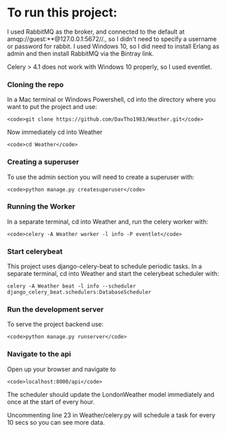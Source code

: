 <h1>To run this project:</h1>

I used RabbitMQ as the broker, and connected to the default at amqp://guest:**@127.0.0.1:5672//., so I didn't need to specify
a username or password for rabbit. I used Windows 10, so I did need to install Erlang as admin and then install RabbitMQ via the Bintray link.

Celery > 4.1 does not work with Windows 10 properly, so I used eventlet.

<h3>Cloning the repo</h3>
In a Mac terminal or Windows Powershell, cd into the directory where you want to put the project and use:

    <code>git clone https://github.com/DavTho1983/Weather.git</code>
    
<p>Now immediately cd into Weather</p>

    <code>cd Weather</code>

<h3>Creating a superuser</h3>
<p>To use the admin section you will need to create a superuser with:</p>

    <code>python manage.py createsuperuser</code>

<h3>Running the Worker</h3>
<p>In a separate terminal, cd into Weather and, run the celery worker with:</p>

    <code>celery -A Weather worker -l info -P eventlet</code>

<h3>Start celerybeat</h3>
<p>This project uses django-celery-beat to schedule periodic tasks. In a separate terminal, cd into Weather and start 
the celerybeat scheduler with:</p>

<code>celery -A Weather  beat -l info --scheduler django_celery_beat.schedulers:DatabaseScheduler</code>

<h3>Run the development server</h3>
To serve the project backend use:

    <code>python manage.py runserver</code>

<h3>Navigate to the api</h3>
<p>Open up your browser and navigate to</p>

    <code>localhost:8000/api</code>
    
<p>The scheduler should update the LondonWeather model immediately and once at the start of every hour.</p>
<p>Uncommenting line 23 in Weather/celery.py will schedule a task for every 10 secs so you can see more data.</p>